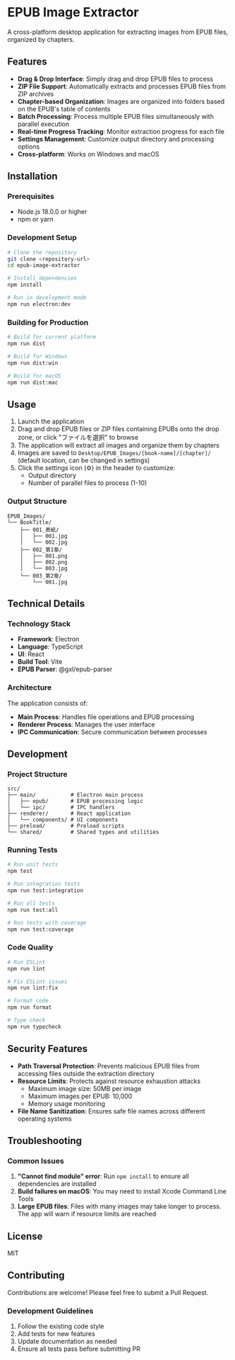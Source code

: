 # EPUB Image Extractor

A cross-platform desktop application for extracting images from EPUB files, organized by chapters.

## Features

- **Drag & Drop Interface**: Simply drag and drop EPUB files to process
- **ZIP File Support**: Automatically extracts and processes EPUB files from ZIP archives
- **Chapter-based Organization**: Images are organized into folders based on the EPUB's table of contents
- **Batch Processing**: Process multiple EPUB files simultaneously with parallel execution
- **Real-time Progress Tracking**: Monitor extraction progress for each file
- **Settings Management**: Customize output directory and processing options
- **Cross-platform**: Works on Windows and macOS

## Installation

### Prerequisites

- Node.js 18.0.0 or higher
- npm or yarn

### Development Setup

```bash
# Clone the repository
git clone <repository-url>
cd epub-image-extractor

# Install dependencies
npm install

# Run in development mode
npm run electron:dev
```

### Building for Production

```bash
# Build for current platform
npm run dist

# Build for Windows
npm run dist:win

# Build for macOS
npm run dist:mac
```

## Usage

1. Launch the application
2. Drag and drop EPUB files or ZIP files containing EPUBs onto the drop zone, or click "ファイルを選択" to browse
3. The application will extract all images and organize them by chapters
4. Images are saved to `Desktop/EPUB_Images/[book-name]/[chapter]/` (default location, can be changed in settings)
5. Click the settings icon (⚙️) in the header to customize:
   - Output directory
   - Number of parallel files to process (1-10)

### Output Structure

```
EPUB_Images/
└── BookTitle/
    ├── 001_表紙/
    │   ├── 001.jpg
    │   └── 002.jpg
    ├── 002_第1章/
    │   ├── 001.png
    │   ├── 002.png
    │   └── 003.jpg
    └── 003_第2章/
        └── 001.jpg
```

## Technical Details

### Technology Stack

- **Framework**: Electron
- **Language**: TypeScript
- **UI**: React
- **Build Tool**: Vite
- **EPUB Parser**: @gxl/epub-parser

### Architecture

The application consists of:
- **Main Process**: Handles file operations and EPUB processing
- **Renderer Process**: Manages the user interface
- **IPC Communication**: Secure communication between processes

## Development

### Project Structure

```
src/
├── main/           # Electron main process
│   ├── epub/       # EPUB processing logic
│   └── ipc/        # IPC handlers
├── renderer/       # React application
│   └── components/ # UI components
├── preload/        # Preload scripts
└── shared/         # Shared types and utilities
```

### Running Tests

```bash
# Run unit tests
npm test

# Run integration tests
npm run test:integration

# Run all tests
npm run test:all

# Run tests with coverage
npm run test:coverage
```

### Code Quality

```bash
# Run ESLint
npm run lint

# Fix ESLint issues
npm run lint:fix

# Format code
npm run format

# Type check
npm run typecheck
```

## Security Features

- **Path Traversal Protection**: Prevents malicious EPUB files from accessing files outside the extraction directory
- **Resource Limits**: Protects against resource exhaustion attacks
  - Maximum image size: 50MB per image
  - Maximum images per EPUB: 10,000
  - Memory usage monitoring
- **File Name Sanitization**: Ensures safe file names across different operating systems

## Troubleshooting

### Common Issues

1. **"Cannot find module" error**: Run `npm install` to ensure all dependencies are installed
2. **Build failures on macOS**: You may need to install Xcode Command Line Tools
3. **Large EPUB files**: Files with many images may take longer to process. The app will warn if resource limits are reached

## License

MIT

## Contributing

Contributions are welcome! Please feel free to submit a Pull Request.

### Development Guidelines

1. Follow the existing code style
2. Add tests for new features
3. Update documentation as needed
4. Ensure all tests pass before submitting PR
